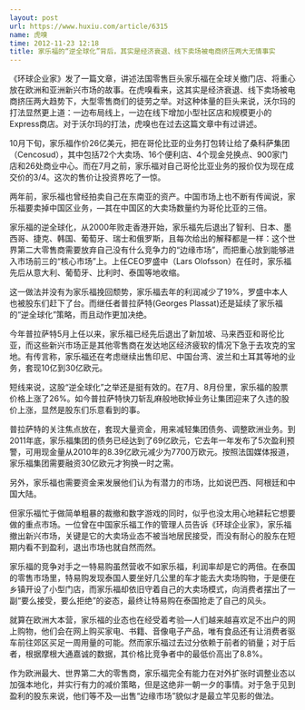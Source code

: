 ```yaml
---
layout: post
url: https://www.huxiu.com/article/6315
name: 虎嗅
time: 2012-11-23 12:18
title: 家乐福的“逆全球化”背后，其实是经济衰退、线下卖场被电商挤压两大无情事实
---
```

《环球企业家》发了一篇文章，讲述法国零售巨头家乐福在全球关撤门店、将重心放在欧洲和亚洲新兴市场的故事。在虎嗅看来，这其实是经济衰退、线下卖场被电商挤压两大趋势下，大型零售商们的徒劳之举。对这种体量的巨头来说，沃尔玛的打法显然更上道：一边布局线上，一边在线下增加小型社区店和规模更小的Express商店。对于沃尔玛的打法，虎嗅也在过去这篇文章中有过讲述。

10月下旬，家乐福作价26亿美元，把在哥伦比亚的业务打包转让给了桑科萨集团（Cencosud），其中包括72个大卖场、16个便利店、4个现金兑换点、900家门店和26处商业中心。而在7月之前，家乐福对自己哥伦比亚业务的报价仅为现在成交价的3/4。这次的售价让投资界吃了一惊。

两年前，家乐福也曾经拍卖自己在东南亚的资产。中国市场上也不断有传闻说，家乐福要卖掉中国区业务，—其在中国区的大卖场数量约为哥伦比亚的三倍。

家乐福的逆全球化，从2000年败走香港开始，家乐福先后退出了智利、日本、墨西哥、捷克、韩国、葡萄牙、瑞士和俄罗斯，且每次给出的解释都是一样：这个世界第二大零售商需要放弃自己没有什么竞争力的“边缘市场”，而把重心放到能够进入市场前三的“核心市场”上。上任CEO罗盛中（Lars Olofsson）在任时，家乐福先后从意大利、葡萄牙、比利时、泰国等地收缩。

这一做法并没有为家乐福挽回颓势，家乐福去年的利润减少了19%，罗盛中本人也被股东们赶下了台。而继任者普拉萨特(Georges Plassat)还是延续了家乐福的“逆全球化”策略，而且动作更加决绝。

今年普拉萨特5月上任以来，家乐福已经先后退出了新加坡、马来西亚和哥伦比亚，而这些新兴市场正是其他零售商在发达地区经济疲软的情况下急于去攻克的宝地。有传言称，家乐福还在考虑继续出售印尼、中国台湾、波兰和土耳其等地的业务，套现10亿到30亿欧元。

短线来说，这股“逆全球化”之举还是挺有效的。在7月、8月份里，家乐福的股票价格上涨了26%。如今普拉萨特快刀斩乱麻般地砍掉业务让集团迎来了久违的股价上涨，显然是股东们乐意看到的事。

普拉萨特的关注焦点放在，套现大量资金，用来减轻集团债务、调整欧洲业务。到2011年底，家乐福集团的债务已经达到了69亿欧元，它去年一年发布了5次盈利预警，可用现金量从2010年的8.39亿欧元减少为7700万欧元。按照法国媒体报道，家乐福集团需要融资30亿欧元才狗换一时之需。

另外，家乐福也需要资金来发展他们认为有潜力的市场，比如说巴西、阿根廷和中国大陆。

但家乐福忙于做简单粗暴的裁撤和数字游戏的同时，似乎也没太用心地耕耘它想要做的重点市场。一位曾在中国家乐福工作的管理人员告诉《环球企业家》，家乐福撤出新兴市场，关键是它的大卖场业态不被当地居民接受，而没有耐心的股东在短期内看不到盈利，退出市场也就自然而然。

家乐福的竞争对手之一特易购虽然营收不如家乐福，利润率却是它的两倍。在泰国的零售市场里，特易购发现泰国人要坐好几公里的车才能去大卖场购物，于是便在乡镇开设了小型门店，而家乐福却依旧守着自己的大卖场模式，向消费者摆出了一副“要么接受，要么拒绝”的姿态，最终让特易购在泰国抢走了自己的风头。

就算在欧洲大本营，家乐福的业态也在经受着考验—人们越来越喜欢足不出户的网上购物，他们会在网上购买家电、书籍、音像电子产品，唯有食品还有让消费者驱车前往郊区买足一周用量的可能。然而家乐福过去过分依赖于前者的销量；对于后者，根据摩根大通嘉诚的数据，其价格比竞争者中的最低价高出了8.8%。

作为欧洲最大、世界第二大的零售商，家乐福完全有能力在对外扩张时调整业态以加强本地化，并实行有力的减价策略，但是这绝非一朝一夕的事情。对于急于见到盈利的股东来说，他们等不及—出售“边缘市场”貌似才是最立竿见影的做法。

